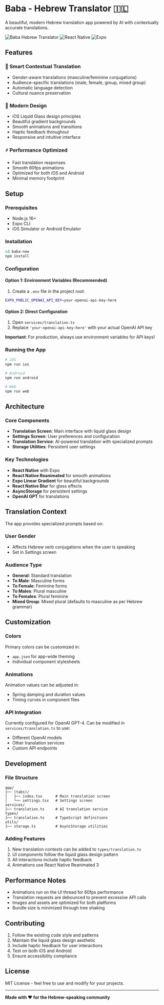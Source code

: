 # Baba - Hebrew Translator 🇮🇱

A beautiful, modern Hebrew translation app powered by AI with contextually accurate translations.

![Baba Hebrew Translator](https://img.shields.io/badge/Platform-iOS%20%7C%20Android-blue) ![React Native](https://img.shields.io/badge/React%20Native-0.81.4-green) ![Expo](https://img.shields.io/badge/Expo-54.0.10-purple)

## Features

### 🎯 **Smart Contextual Translation**
- Gender-aware translations (masculine/feminine conjugations)
- Audience-specific translations (male, female, group, mixed group)
- Automatic language detection
- Cultural nuance preservation

### 🎨 **Modern Design**
- iOS Liquid Glass design principles
- Beautiful gradient backgrounds
- Smooth animations and transitions
- Haptic feedback throughout
- Responsive and intuitive interface

### ⚡ **Performance Optimized**
- Fast translation responses
- Smooth 60fps animations
- Optimized for both iOS and Android
- Minimal memory footprint

## Setup

### Prerequisites
- Node.js 16+
- Expo CLI
- iOS Simulator or Android Emulator

### Installation
```bash
cd baba-new
npm install
```

### Configuration

#### Option 1: Environment Variables (Recommended)
1. Create a `.env` file in the project root:
```bash
EXPO_PUBLIC_OPENAI_API_KEY=your-openai-api-key-here
```

#### Option 2: Direct Configuration
1. Open `services/translation.ts`
2. Replace `'your-openai-api-key-here'` with your actual OpenAI API key

**Important**: For production, always use environment variables for API keys!

### Running the App
```bash
# iOS
npm run ios

# Android
npm run android

# Web
npm run web
```

## Architecture

### Core Components
- **Translation Screen**: Main interface with liquid glass design
- **Settings Screen**: User preferences and configuration
- **Translation Service**: AI-powered translation with specialized prompts
- **Storage Utilities**: Persistent user settings

### Key Technologies
- **React Native** with Expo
- **React Native Reanimated** for smooth animations
- **Expo Linear Gradient** for beautiful backgrounds
- **React Native Blur** for glass effects
- **AsyncStorage** for persistent settings
- **OpenAI GPT** for translations

## Translation Context

The app provides specialized prompts based on:

### User Gender
- Affects Hebrew verb conjugations when the user is speaking
- Set in Settings screen

### Audience Type
- **General**: Standard translation
- **To Male**: Masculine forms
- **To Female**: Feminine forms  
- **To Males**: Plural masculine
- **To Females**: Plural feminine
- **Mixed Group**: Mixed plural (defaults to masculine as per Hebrew grammar)

## Customization

### Colors
Primary colors can be customized in:
- `app.json` for app-wide theming
- Individual component stylesheets

### Animations
Animation values can be adjusted in:
- Spring damping and duration values
- Timing curves in component files

### API Integration
Currently configured for OpenAI GPT-4. Can be modified in `services/translation.ts` to use:
- Different OpenAI models
- Other translation services
- Custom API endpoints

## Development

### File Structure
```
app/
├── (tabs)/
│   ├── index.tsx      # Main translation screen
│   └── settings.tsx   # Settings screen
services/
├── translation.ts     # AI translation service
types/
├── translation.ts     # TypeScript definitions
utils/
├── storage.ts         # AsyncStorage utilities
```

### Adding Features
1. New translation contexts can be added to `types/translation.ts`
2. UI components follow the liquid glass design pattern
3. All interactions include haptic feedback
4. Animations use React Native Reanimated 3

## Performance Notes

- Animations run on the UI thread for 60fps performance
- Translation requests are debounced to prevent excessive API calls
- Images and assets are optimized for both platforms
- Bundle size is minimized through tree shaking

## Contributing

1. Follow the existing code style and patterns
2. Maintain the liquid glass design aesthetic
3. Include haptic feedback for user interactions
4. Test on both iOS and Android
5. Ensure accessibility compliance

## License

MIT License - feel free to use and modify for your projects.

---

**Made with ❤️ for the Hebrew-speaking community**